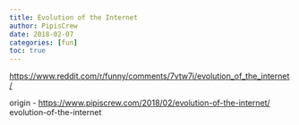 ```yaml
---
title: Evolution of the Internet
author: PipisCrew
date: 2018-02-07
categories: [fun]
toc: true
---
```


https://www.reddit.com/r/funny/comments/7vtw7i/evolution_of_the_internet/

origin - https://www.pipiscrew.com/2018/02/evolution-of-the-internet/ evolution-of-the-internet